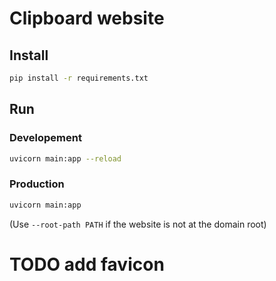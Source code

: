 # Clipboard website

## Install

```bash
pip install -r requirements.txt
```

## Run

### Developement

```bash
uvicorn main:app --reload
```

### Production

```bash
uvicorn main:app
```

(Use `--root-path PATH` if the website is not at the domain root)

# TODO add favicon